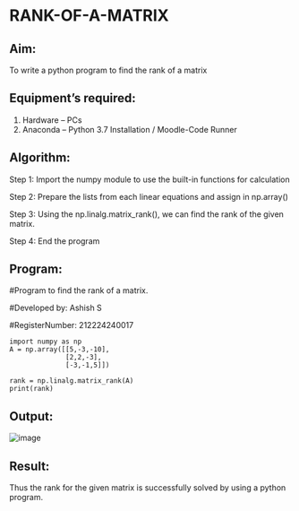 # RANK-OF-A-MATRIX
## Aim:
To write a python program to find the rank of a matrix
## Equipment’s required:
1. 	Hardware – PCs
2. 	Anaconda – Python 3.7 Installation / Moodle-Code Runner
## Algorithm:

Step 1:
Import the numpy module to use the built-in functions for calculation

Step 2:
Prepare the lists from each linear equations and assign in np.array()

Step 3:
Using the np.linalg.matrix_rank(), we can find the rank of the given matrix.

Step 4:
End the program

## Program:
#Program to find the rank of a matrix.

#Developed by: Ashish S

#RegisterNumber: 212224240017
```
import numpy as np
A = np.array([[5,-3,-10], 
              [2,2,-3], 
              [-3,-1,5]])

rank = np.linalg.matrix_rank(A)
print(rank)
```
## Output:
![image](https://github.com/user-attachments/assets/68ebac53-443c-45f0-8b27-f415c4c2dbca)

## Result:
Thus the rank for the given matrix is successfully solved by  using a python program.

